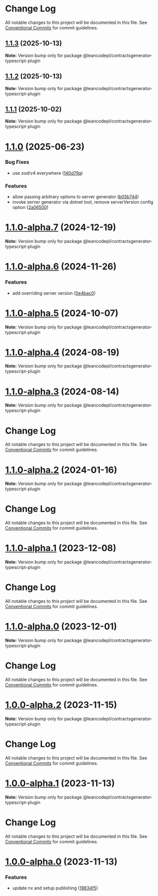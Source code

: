 # Change Log

All notable changes to this project will be documented in this file.
See [Conventional Commits](https://conventionalcommits.org) for commit guidelines.

## [1.1.3](https://github.com/leancodepl/contractsgenerator-typescript/compare/v1.1.2...v1.1.3) (2025-10-13)

**Note:** Version bump only for package @leancodepl/contractsgenerator-typescript-plugin





## [1.1.2](https://github.com/leancodepl/contractsgenerator-typescript/compare/v1.1.1...v1.1.2) (2025-10-13)

**Note:** Version bump only for package @leancodepl/contractsgenerator-typescript-plugin





## [1.1.1](https://github.com/leancodepl/contractsgenerator-typescript/compare/v1.1.0...v1.1.1) (2025-10-02)

**Note:** Version bump only for package @leancodepl/contractsgenerator-typescript-plugin





# [1.1.0](https://github.com/leancodepl/contractsgenerator-typescript/compare/v1.1.0-alpha.7...v1.1.0) (2025-06-23)


### Bug Fixes

* use zod/v4 everywhere ([140d79a](https://github.com/leancodepl/contractsgenerator-typescript/commit/140d79adbed1e65e0f6cc7cec1db585225756634))


### Features

* allow passing arbitrary options to server generator ([b05b744](https://github.com/leancodepl/contractsgenerator-typescript/commit/b05b7441050010f5802c0da82d0a93f370f061f2))
* invoke server generator via dotnet tool, remove serverVersion config option ([2a06500](https://github.com/leancodepl/contractsgenerator-typescript/commit/2a06500d4e6417e615824074da7b20964fcdd86d))





# [1.1.0-alpha.7](https://github.com/leancodepl/contractsgenerator-typescript/compare/v1.1.0-alpha.6...v1.1.0-alpha.7) (2024-12-19)

**Note:** Version bump only for package @leancodepl/contractsgenerator-typescript-plugin





# [1.1.0-alpha.6](https://github.com/leancodepl/contractsgenerator-typescript/compare/v1.1.0-alpha.5...v1.1.0-alpha.6) (2024-11-26)


### Features

* add overriding server version ([0e4bac0](https://github.com/leancodepl/contractsgenerator-typescript/commit/0e4bac0b9648dc46482fec8a98302b6fa5ec8915))





# [1.1.0-alpha.5](https://github.com/leancodepl/contractsgenerator-typescript/compare/v1.1.0-alpha.4...v1.1.0-alpha.5) (2024-10-07)

**Note:** Version bump only for package @leancodepl/contractsgenerator-typescript-plugin





# [1.1.0-alpha.4](https://github.com/leancodepl/contractsgenerator-typescript/compare/v1.1.0-alpha.3...v1.1.0-alpha.4) (2024-08-19)

**Note:** Version bump only for package @leancodepl/contractsgenerator-typescript-plugin





# [1.1.0-alpha.3](https://github.com/leancodepl/contractsgenerator-typescript/compare/v1.1.0-alpha.2...v1.1.0-alpha.3) (2024-08-14)

**Note:** Version bump only for package @leancodepl/contractsgenerator-typescript-plugin





# Change Log

All notable changes to this project will be documented in this file. See
[Conventional Commits](https://conventionalcommits.org) for commit guidelines.

# [1.1.0-alpha.2](https://github.com/leancodepl/contractsgenerator-typescript/compare/v1.1.0-alpha.1...v1.1.0-alpha.2) (2024-01-16)

**Note:** Version bump only for package @leancodepl/contractsgenerator-typescript-plugin

# Change Log

All notable changes to this project will be documented in this file. See
[Conventional Commits](https://conventionalcommits.org) for commit guidelines.

# [1.1.0-alpha.1](https://github.com/leancodepl/contractsgenerator-typescript/compare/v1.1.0-alpha.0...v1.1.0-alpha.1) (2023-12-08)

**Note:** Version bump only for package @leancodepl/contractsgenerator-typescript-plugin

# Change Log

All notable changes to this project will be documented in this file. See
[Conventional Commits](https://conventionalcommits.org) for commit guidelines.

# [1.1.0-alpha.0](https://github.com/leancodepl/contractsgenerator-typescript/compare/v1.0.0-alpha.2...v1.1.0-alpha.0) (2023-12-01)

**Note:** Version bump only for package @leancodepl/contractsgenerator-typescript-plugin

# Change Log

All notable changes to this project will be documented in this file. See
[Conventional Commits](https://conventionalcommits.org) for commit guidelines.

# [1.0.0-alpha.2](https://github.com/leancodepl/contractsgenerator-typescript/compare/v1.0.0-alpha.1...v1.0.0-alpha.2) (2023-11-15)

**Note:** Version bump only for package @leancodepl/contractsgenerator-typescript-plugin

# Change Log

All notable changes to this project will be documented in this file. See
[Conventional Commits](https://conventionalcommits.org) for commit guidelines.

# [1.0.0-alpha.1](https://github.com/leancodepl/contractsgenerator-typescript/compare/v1.0.0-alpha.0...v1.0.0-alpha.1) (2023-11-13)

**Note:** Version bump only for package @leancodepl/contractsgenerator-typescript-plugin

# Change Log

All notable changes to this project will be documented in this file. See
[Conventional Commits](https://conventionalcommits.org) for commit guidelines.

# [1.0.0-alpha.0](https://github.com/leancodepl/contractsgenerator-typescript/compare/v0.5.0-alpha.0...v1.0.0-alpha.0) (2023-11-13)

### Features

- update nx and setup publishing
  ([19834f5](https://github.com/leancodepl/contractsgenerator-typescript/commit/19834f5f8ab97c5d04a7d819eeabaa74a010ed51))
